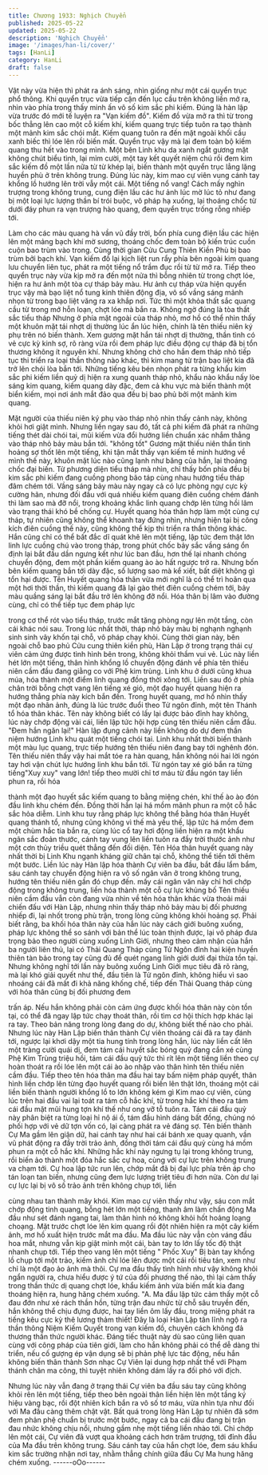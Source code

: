 ```yaml
---
title: Chương 1933: Nghịch Chuyển
published: 2025-05-22
updated: 2025-05-22
description: 'Nghịch Chuyển'
image: '/images/han-li/cover/'
tags: [HanLi]
category: HanLi
draft: false
---
```


Vật này vừa hiện thì phát ra ánh sáng, nhìn giống như một cái
quyển trục phổ thông.
Khi quyển trục vừa tiếp cận đến lục cầu trên không liền mở ra,
nhìn vào phía trong thấy minh ấn vô số kim sắc phi kiếm.
Đúng là hàn lập vừa trước đó mới tế luyện ra "Vạn kiếm đồ".
Kiếm đồ vừa mở ra thì từ trong bốc thẳng lên cao một cỗ kiếm
khí, kiếm quang trực tiếp tuôn ra tạo thành một mảnh kim sắc chói
mắt.
Kiếm quang tuôn ra đến mặt ngoài khối cầu xanh biếc thì lóe lên
rồi biến mất.
Quyển trục vậy mà lại đem toàn bộ kiếm quang thu hết vào trong
mình.
Một bên Linh khu da xanh ngắt gương mặt không chút biểu tình,
lại mỉm cười, một tay kết quyết niệm chú rồi đem kim sắc kiếm đồ
một lần nữa từ từ khép lại, biến thành một quyển trục lẳng lặng
huyền phù ở trên không trung.
Đúng lúc này, kim mao cự viên vung cánh tay khổng lồ hướng lên
trời vẫy một cái.
Một tiếng nổ vang!
Cách mấy nghìn trượng trong không trung, cung điện lầu các hư
ảnh lúc mờ lúc tỏ như đang bị một loại lực lượng thần bí trói
buộc, vô pháp hạ xuống, lại thoáng chốc từ dưới đáy phun ra vạn
trượng hào quang, đem quyển trục trống rỗng nhiếp tới.

Làm cho các màu quang hà vần vũ đầy trời, bốn phía cung điện
lầu các hiện lên một mảng bạch khí mờ sương, thoáng chốc đem
toàn bộ kiến trúc cuồn cuộn bao trùm vào trong.
Cùng thời gian Cửu Cung Thiên Kiền Phù bị bao trùm bởi bạch
khí.
Vạn kiếm đồ lại kịch liệt run rẩy phía bên ngoài kim quang lưu
chuyển liên tục, phát ra một tiếng nổ trầm đục rồi từ từ mở ra.
Tiếp theo quyển trục này vừa kịp mở ra đến một nửa thì bỗng
nhiên từ trong chợt lóe, hiện ra hư ảnh một tòa cự tháp bảy màu.
Hư ảnh cự tháp vừa hiện quyển trục vậy mà bạo liệt nổ tung kinh
thiên động địa, vô số vầng sáng mảnh nhọn từ trong bạo liệt văng
ra xa khắp nơi.
Tức thì một khỏa thất sắc quang cầu từ trong mớ hỗn loạn, chợt
lóe mà bắn ra.
Không ngờ đúng là tòa thất sắc tiểu tháp
Nhưng ở phía mặt ngoài của tháp nhỏ, mơ hồ có thể nhìn thấy
một khuôn mặt tái nhợt dị thường lúc ẩn lúc hiện, chính là tên
thiếu niên ký phụ trên nó biến thành.
Xem gương mặt hắn tái nhợt dị thường, thần tình có vẻ cực kỳ
kinh sợ, rõ ràng vừa rồi đem pháp lực điều động cự tháp đã bị tổn
thương không ít nguyên khí.
Nhưng không chờ cho hắn đem tháp nhỏ tiếp tục thi triển ra loại
thần thông nào khác, thì kim mang từ trận bạo liệt kia đã trở lên
chói lòa bắn tới.
Những tiếng kêu bén nhọn phát ra từng khẩu kim sắc phi kiếm
liền quỷ dị hiện ra xung quanh tháp nhỏ, khẩu nào khẩu nấy lòe
sáng kim quang, kiếm quang dày đặc, đem cả khu vực mà biến
thành một biển kiếm, mọi nơi ánh mắt đảo qua đều bị bao phủ bởi
một mảnh kim quang.

Mặt người của thiếu niên ký phụ vào tháp nhỏ nhìn thấy cảnh này,
không khỏi hơi giật mình.
Nhưng liền ngay sau đó, tất cả phi kiếm đã phát ra những tiếng
thét dài chói tai, mũi kiếm vừa đổi hướng liền chuẩn xác nhắm
thẳng vào tháp nhỏ bảy màu bắn tới.
"không tốt"
Gương mặt thiếu niên thần tình hoảng sợ thốt lên một tiếng, khi
tận mắt thấy vạn kiếm tề minh hướng về mình thế này, khuôn mặt
lúc nào cũng lạnh như băng của hắn, lại thoáng chốc đại biến.
Từ phương diện tiểu tháp mà nhìn, chỉ thấy bốn phía đều bị kim
sắc phi kiếm đang cuồng phong bão táp cùng nhau hướng tiểu
tháp đâm chém tới.
Vầng sáng bảy màu này ngay cả có lực phòng ngự cực kỳ cường
hãn, nhưng đối đầu với quá nhiều kiếm quang điên cuồng chém
đánh thì làm sao mà đỡ nổi, trong khoảng khắc linh quang chớp
lên từng hồi lâm vào trạng thái khó bề chống cự.
Huyết quang hóa thân hợp làm một cùng cự tháp, tự nhiên cũng
không thể khoanh tay đứng nhìn, nhưng hiện tại bị công kích điên
cuồng thế này, cũng không thể kịp thi triển ra thần thông khác.
Hắn cũng chỉ có thể bất đắc dĩ quát khẽ lên một tiếng, lập tức
đem thật lớn linh lực cuồng chú vào trong tháp, trong phút chốc
bảy sắc vầng sáng ổn định lại bắt đầu dần ngưng kết như lúc ban
đầu, hơn thế lại nhanh chóng chuyển động, đem một phần kiếm
quang ào ào hất ngược trở ra.
Nhưng bốn bên kiếm quang bắn tới dày đặc, số lượng sao mà kể
xiết, bất diệt không gì tổn hại được.
Tên Huyết quang hóa thân vừa mới nghĩ là có thể trì hoãn qua
một hơi thời thần, thì kiếm quang đã lại gào thét điên cuồng chém
tới, bảy màu quầng sáng lại bắt đầu trở lên không đỡ nổi.
Hóa thân bị lâm vào đường cùng, chỉ có thể tiếp tục đem pháp lực

trong cơ thể rót vào tiểu tháp, trước mắt tăng phòng ngự lên một
tầng, còn cái khác nói sau.
Trong lúc nhất thời, tháp nhỏ bảy màu bị nghạnh nghạnh sinh
sinh vây khốn tại chỗ, vô pháp chạy khỏi.
Cùng thời gian này, bên ngoài chỗ bao phủ Cửu cung thiên kiền
phù, Hàn Lập ở trong trạng thái cự viên cảm ứng được tình hình
bên trong, không khỏi thầm vui vẻ.
Lúc này liền hét lớn một tiếng, thân hình khổng lồ chuyển động
đánh về phía tên thiếu niên cầm đầu đang giằng co với Phệ kim
trùng.
Linh khu ở dưới cũng khua múa, hóa thành một điểm linh quang
đồng thời xông tới.
Liền sau đó ở phía chân trời bỗng chợt vang lên tiếng xé gió, một
đạo huyết quang hiện ra hướng thẳng phía này kích bắn đến.
Trong huyết quang, mơ hồ nhìn thấy một đạo nhân ảnh, đúng là
lúc trước đuổi theo Tử ngôn đỉnh, một tên Thánh tổ hóa thân
khác.
Tên này không biết có lấy lại được bảo đỉnh hay không, lúc này
chớp động vài cái, liền lập tức hội hợp cùng tên thiếu niên cầm
đầu.
"Đem hắn ngăn lại!" Hàn lập đụng cảnh này liền không do dự đem
thần niệm hướng Linh khu quát một tiếng chói tai.
Linh khu nhất thời biến thành một màu lục quang, trực tiếp hướng
tên thiếu niên đang bay tới nghênh đón.
Tên thiếu niên thấy vậy hai mắt tóe ra hàn quang, hắn không nói
hai lời ngón tay hơi vận chút lực hướng linh khu bắn tới.
Từ ngón tay xé gió bắn ra từng tiếng"Xuy xuy" vang lớn!
tiếp theo mười chỉ tơ máu từ đầu ngón tay liền phun ra, rồi hóa

thành một đạo huyết sắc kiếm quang to bằng miệng chén, khí thế
ào ào đón đầu linh khu chém đến.
Đồng thời hắn lại há mồm mãnh phun ra một cỗ hắc sắc hỏa
diễm.
Linh khu tuy rằng pháp lực không thể bằng hóa thân Huyết quang
thánh tổ, nhưng cũng không vì thế mà yếu thế, lập tức há mồm
đem một chùm hắc tia bắn ra, cùng lúc cổ tay hơi động liền hiện
ra một khẩu ngân sắc đoản thước, cánh tay vung lên liền tuôn ra
đầy trời thước ảnh như một cơn thủy triều quét thẳng đến đối
diện.
Tên Hóa thân huyết quang này nhất thời bị Linh Khu ngạnh kháng
giữ chân tại chỗ, không thể tiến tới thêm một bước.
Liền lúc này Hàn lập hóa thành Cự viên ba đầu, bắt đầu lẩm bẩm,
sáu cánh tay chuyển động hiện ra vô số ngân văn ở trong không
trung, hướng tên thiếu niên gần đó chụp đến.
mấy cái ngân văn này chỉ hơi chớp động trong không trung, liền
hóa thành một cỗ cự lực khủng bố
Tên thiếu niên cầm đầu vẫn còn đang vừa nhìn về tên hóa thân
khác vừa thoải mái chiến đấu với Hàn Lập, nhưng nhìn thấy tháp
nhỏ bảy màu bị đối phương nhiếp đi, lại nhốt trong phù trận, trong
lòng cũng không khỏi hoảng sợ.
Phải biết rằng, ba khối hóa thân này của hắn lúc này cách giới
buông xuống, pháp lực không thể so sánh với bản thể lúc toàn
thịnh được, lại vô pháp đưa trọng bảo theo người cùng xuống
Linh Giới, nhưng theo cảm nhận của hắn ba người liên thủ, lại có
Thải Quang Tháp cùng Tử Ngôn đỉnh hai kiện huyền thiên tàn
bảo trong tay cũng đủ để quét ngang linh giới dưới đại thừa tồn
tại.
Nhưng không nghĩ tới lần này buông xuống Linh Giới mục tiêu đã
rõ ràng, mà lại khó giải quyết như thế, đầu tiên là Tử ngôn đỉnh,
không hiểu vì sao nhoáng cái đã mất đi khả năng khống chế, tiếp
đến Thải Quang tháp cùng với hóa thân cũng bị đối phương đem

trấn áp.
Nếu hắn không phải còn cảm ứng được khối hóa thân này còn
tồn tại, có thể đã ngay lập tức chạy thoát thân, rồi tìm cơ hội thích
hợp khác lại ra tay.
Theo bản năng trong lòng đang do dự, không biết thế nào cho
phải.
Nhưng lúc này Hàn Lập biến thân thành Cự viên thoáng cái đã ra
tay đánh tới, ngược lại khơi dậy một tia hung tính trong lòng hắn,
lúc này liền cất lên một tràng cười quái dị, đem tám cái huyết sắc
bóng quỷ đang cắn xé cùng Phệ Kim Trùng triệu hồi, tám cái đầu
quỷ tức thì rít lên một tiếng liền theo cự hoàn thoát ra rồi lóe lên
một cái ào ào nhập vào thân hình tên thiếu niên cầm đầu.
Tiếp theo tên hóa thân ma đầu hai tay bấm niệm pháp quyết, thân
hình liền chớp lên từng đạo huyết quang rồi biến lên thật lớn,
thoáng một cái liền biến thành người khổng lồ to lớn không kém
gì Kim mao cự viên, cùng lúc trên hai đầu vai lại toát ra tám cỗ
hắc khí, từ trong hắc khí theo ra tám cái đầu mặt mũi hung tợn khí
thế như ong vỡ tỗ tuôn ra.
Tám cái đầu quỷ này phân biệt ra từng loại hỉ nộ ái ố, tám đầu
hình dáng bất đồng, chúng nó phối hợp với vẻ dữ tợn vốn có, lại
càng phát ra vẻ đáng sợ.
Tên biến thành Cự Ma gầm lên giận dữ, hai cánh tay như hai cái
bánh xe quay quanh, vần vũ phát động ra đầy trời trảo ảnh, đồng
thời tám cái đầu quỷ cùng há mồm phun ra một cỗ hắc khí.
Những hắc khí này ngưng tụ lại trong không trung, rồi biến ảo
thành một đóa hắc sắc cự hoa, cùng với cự lực trên không trung
va chạm tới.
Cự hoa lập tức run lên, chớp mắt đã bị đại lực phía trên áp cho
tán loạn tan biến, nhưng cũng đem lực lượng triệt tiêu đi hơn
nửa.
Còn dư lại cự lực lại bị vô số trảo ảnh trên không chụp tới, liền

cùng nhau tan thành mây khói.
Kim mao cự viên thấy như vậy, sáu con mắt chớp động tinh
quang, bỗng hét lớn một tiếng, thanh âm làm chấn động Ma đầu
như sét đánh ngang tai, làm thân hình nó không khỏi hốt hoảng
loạng choạng.
Mặt trước chợt lóe lên kim quang rồi đột nhiên hiện ra một cây
kiếm ảnh, mơ hồ xuất hiện trước mắt ma đầu.
Ma đầu lúc này vẫn còn váng đầu hoa mắt, nhưng vẫn kịp giật
mình một cái, bàn tay to lớn lấy tốc độ thật nhanh chụp tới.
Tiếp theo vang lên một tiếng " Phốc Xuy"
Bị bàn tay khổng lồ chụp tới một trảo, kiếm ảnh chỉ lóe lên được
một cái rồi tiêu tán, xem như chỉ là một đạo ảo ảnh mà thôi.
Cự ma đầu thấy tình hình như vậy không khỏi ngẩn người ra,
chưa hiểu được ý tứ của đối phương thế nào, thì lại cảm thấy
trong thần thức dị quang chợt lóe, khẩu kiếm ảnh vừa biến mất
kia đang thoáng hiện ra, hung hăng chém xuống.
"A.
Ma đầu lập tức cảm thấy một cỗ đau đớn như xé rách thần hồn,
từng trận đau nhức từ chỗ sâu truyền đến, hắn không thể chịu
đựng được, hai tay liền ôm lấy đầu, trong miệng phát ra tiếng kêu
cực kỳ thê lương thảm thiết!
Đây là loại Hàn Lập tân lĩnh ngộ ra thần thông Niệm Kiếm Quyết
trong vạn kiếm đồ, chuyên cách không đả thương thần thức
người khác.
Đáng tiếc thuật này dù sao cũng liên quan cùng với công pháp
của tiên giới, làm cho hắn không phải có thể dễ dàng thi triển, nếu
cố gượng ép vận dụng sẽ bị phản phệ lực tác động, nếu hắn
không biến thân thành Sơn nhạc Cự Viên lại dung hợp nhất thể
với Phạm thánh chân ma công, thì tuyệt nhiên không dám lấy ra
đối phó với địch.

Nhưng lúc này vẫn đang ở trạng thái Cự viên ba đầu sáu tay cũng
không khỏi rên lên một tiếng, tiếp theo bên ngoài thân liền hiện
lên một tầng ký hiệu vàng bạc, rồi đột nhiên kích bắn ra vô số tơ
máu, vừa nhìn tựa như đối với Ma đầu càng thêm chật vật.
Bất quá trong lòng Hàn Lập tự nhiên đã sớm đem phản phệ
chuẩn bị trước một bước, ngay cả ba cái đầu đang bị trận đau
nhức không chịu nổi, nhưng gầm nhẹ một tiếng liền nhào tới.
Chỉ chớp lên một cái, Cự viên đã vượt qua khoảng cách hơn trăm
trượng, tới đỉnh đầu của Ma đầu trên không trung.
Sáu cánh tay của hắn chợt lóe, đem sáu khẩu kim sắc trường
nhận nơi tay, nhằm thẳng chính giữa đầu Cự Ma hung hăng chém
xuống.
------oOo------

